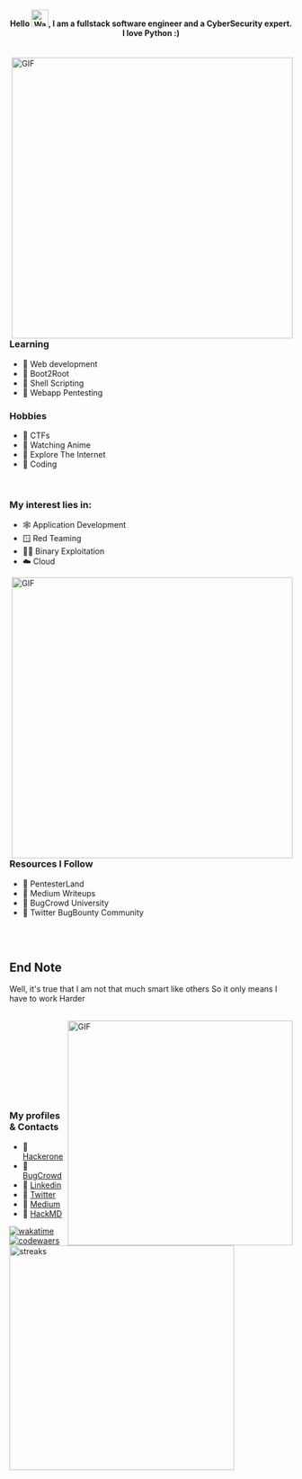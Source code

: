 <!--## 💰 You can help me by Donating
[![BuyMeACoffee](https://img.shields.io/badge/Buy%20Me%20a%20Coffee-ffdd00?style=for-the-badge&logo=buy-me-a-coffee&logoColor=black)](https://buymeacoffee.com/k0r3s) -->



<h4 align="center">Hello <img src="https://raw.githubusercontent.com/nixin72/nixin72/master/wave.gif" 
         alt="Waving hand animated gif"
         height="30"
         width="30" />, I am a fullstack software engineer and a CyberSecurity expert. I love Python :)
</h4>
</br>
<img hight="900" width="500" alt="GIF" align="right" src="https://i.imgur.com/AkAj5H5.gif"> 

<!--<img heght="900" width="500" alt="GIF" align="right" src="https://i.imgur.com/3EYMoNv.gif">-->


</br>


### Learning
- 🔰 Web development
- 🔰 Boot2Root
- 🔰 Shell Scripting
- 🔰 Webapp Pentesting


### Hobbies
- 🔰 CTFs
- 🔰 Watching Anime
- 🔰 Explore The Internet
- 🔰 Coding

</br>


### My interest lies in:
- 🕸️ Application Development
- 🪟 Red Teaming
- 👨‍💻 Binary Exploitation
- ☁️ Cloud

<img width="500" alt="GIF" align="right" src="https://media.giphy.com/media/UGWpLb1b4KddktMz0y/giphy-downsized.gif">
</br>
</br>

### Resources I Follow
- 🔰 PentesterLand
- 🔰 Medium Writeups
- 🔰 BugCrowd University
- 🔰 Twitter BugBounty Community


</br>
</br>

## End Note

Well, it's true that I am not that much smart like others
So it only means I have to work Harder 

</br>
<img heght="400" width="400" alt="GIF" align="right" src="https://i.imgur.com/S4HkTH7.gif">

<img hight="300" width="400" alt="streaks" align="left" src="https://github-readme-streak-stats.herokuapp.com/?user=0xAckerMan&theme=merko&hide_border=false">

</br>
</br>
</br>
</br>
</br>
</br>
</br>
</br>

### My profiles & Contacts
- 🔰 [Hackerone](https://hackerone.com/r41d3n)
- 🔰 [BugCrowd](https://bugcrowd.com/k0r3s)
- 🔰 [Linkedin](https://www.linkedin.com/in/joel-kores-b88983174/)
- 🔰 [Twitter](https://twitter.com/0xAckerMan_)
- 🔰 [Medium](https://medium.com/@kor3s)
- 🔰 [HackMD](https://hackmd.io/@k0r3s)



[![wakatime](https://wakatime.com/badge/user/c371fe1f-df38-484f-980d-d7b09b76a1c0.svg)](https://wakatime.com/@c371fe1f-df38-484f-980d-d7b09b76a1c0)
[![codewaers](https://www.codewars.com/users/kOr3s/badges/large)](https://www.codewars.com/users/kOr3s)